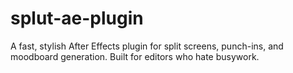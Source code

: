 # splut-ae-plugin
A fast, stylish After Effects plugin for split screens, punch-ins, and moodboard generation. Built for editors who hate busywork.
